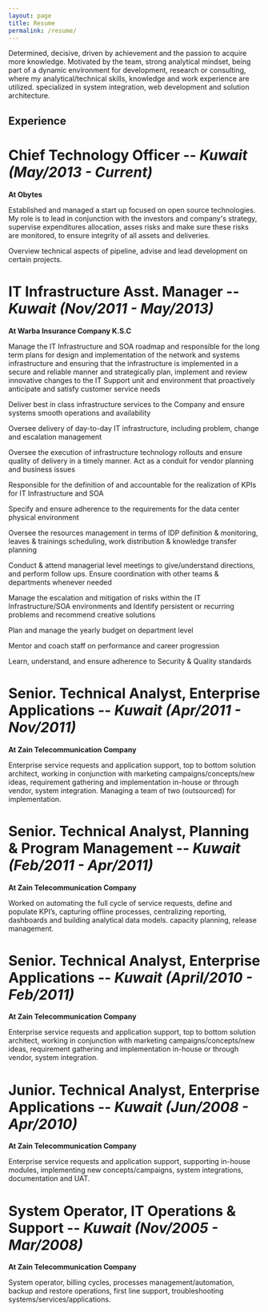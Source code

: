 ```yaml
---
layout: page
title: Resume
permalink: /resume/
---
```



Determined, decisive, driven by achievement and the passion to acquire more knowledge. Motivated by the team, strong analytical mindset,
being part of a dynamic environment for development, research or consulting, where my analytical/technical skills, knowledge and work experience are utilized.
specialized in system integration, web development and solution architecture.

Experience
--

# Chief Technology Officer -- *Kuwait (May/2013 - Current)*

**At Obytes**

Established and managed a start up focused on open source technologies. My role is to lead in conjunction with
the investors and company's strategy, supervise expenditures allocation, asses risks and make sure these risks
are monitored, to ensure integrity of all assets and deliveries.

Overview technical aspects of pipeline, advise and lead development on certain projects.


# IT Infrastructure Asst. Manager -- *Kuwait (Nov/2011 - May/2013)*

**At Warba Insurance Company K.S.C**

Manage the IT Infrastructure and SOA roadmap and responsible for the long term plans for design and
implementation of the network and systems infrastructure and ensuring that the infrastructure is implemented
in a secure and reliable manner and strategically plan, implement and review innovative changes to the IT Support
unit and environment that proactively anticipate and satisfy customer service needs

Deliver best in class infrastructure services to the Company and ensure systems smooth operations and availability

Oversee delivery of day-to-day IT infrastructure, including problem, change and escalation management

Oversee the execution of infrastructure technology rollouts and ensure quality of delivery in a timely manner.
Act as a conduit for vendor planning and business issues

Responsible for the definition of and accountable for the realization of KPIs for IT Infrastructure and SOA

Specify and ensure adherence to the requirements for the data center physical environment

Oversee the resources management in terms of IDP definition & monitoring, leaves & trainings scheduling, work
distribution & knowledge transfer planning

Conduct & attend managerial level meetings to give/understand directions, and perform follow ups. Ensure
coordination with other teams & departments whenever needed

Manage the escalation and mitigation of risks within the IT Infrastructure/SOA environments and Identify
persistent or recurring problems and recommend creative solutions

Plan and manage the yearly budget on department level

Mentor and coach staff on performance and career progression

Learn, understand, and ensure adherence to Security & Quality standards

# Senior. Technical Analyst, Enterprise Applications -- *Kuwait (Apr/2011 - Nov/2011)*

**At Zain Telecommunication Company**

Enterprise service requests and application support, top to bottom solution architect,
working in conjunction with marketing campaigns/concepts/new ideas, requirement gathering and
implementation in-house or through vendor, system integration. Managing a team of two (outsourced) for implementation.

# Senior.  Technical Analyst, Planning & Program Management -- *Kuwait (Feb/2011 - Apr/2011)*

**At Zain Telecommunication Company**

Worked on automating the full cycle of service requests, define and populate KPI’s, capturing offline
processes, centralizing reporting, dashboards and building analytical data models. capacity planning,
release management.

# Senior. Technical Analyst, Enterprise Applications -- *Kuwait (April/2010 - Feb/2011)*

**At Zain Telecommunication Company**

Enterprise service requests and application support, top to bottom solution architect, working in
conjunction with marketing campaigns/concepts/new ideas, requirement gathering and implementation in-house or
through vendor, system integration.

# Junior. Technical Analyst, Enterprise Applications -- *Kuwait (Jun/2008 - Apr/2010)*

**At Zain Telecommunication Company**

Enterprise service requests and application support, supporting in-house modules, implementing new concepts/campaigns,
system integrations, documentation and UAT.

# System Operator, IT Operations & Support -- *Kuwait (Nov/2005 - Mar/2008)*

**At Zain Telecommunication Company**

System operator, billing cycles, processes management/automation, backup and restore operations, first line support,
troubleshooting systems/services/applications.

